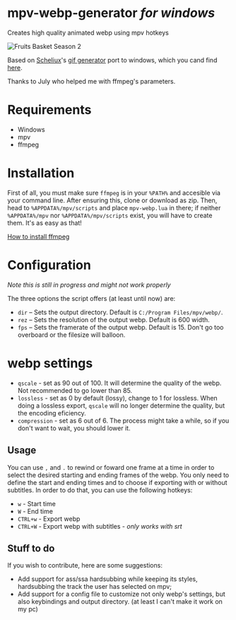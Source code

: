 # mpv-webp-generator *for windows*
Creates high quality animated webp using mpv hotkeys

![Fruits Basket Season 2](https://files.catbox.moe/rt0czz.webp)

Based on [Scheliux](https://github.com/Scheliux/)'s [gif generator](https://gist.github.com/Ruin0x11/8fae0a9341b41015935f76f913b28d2a) port to windows, which you cand find [here](https://github.com/Scheliux/mpv-gif-generator).

Thanks to July who helped me with ffmpeg's parameters.

# Requirements 
- Windows
- mpv
- ffmpeg

# Installation

First of all, you must make sure `ffmpeg` is in your `%PATH%` and accesible via your command line. After ensuring this, clone or download as zip. Then, head to `%APPDATA%/mpv/scripts` and place `mpv-webp.lua` in there; if neither `%APPDATA%/mpv` nor `%APPDATA%/mpv/scripts` exist, you will have to create them. It's as easy as that!

[How to install ffmpeg](https://www.wikihow.com/Install-FFmpeg-on-Windows)

# Configuration
*Note this is still in progress and might not work properly*

The three options the script offers (at least until now) are:

* `dir` – Sets the output directory. Default is `C:/Program Files/mpv/webp/`.
* `rez` – Sets the resolution of the output webp. Default is 600 width.
* `fps` – Sets the framerate of the output webp. Default is 15. Don't go too overboard or the filesize will balloon.

# webp settings
* `qscale` - set as 90 out of 100. It will determine the quality of the webp. Not recommended to go lower than 85. 
* `lossless` - set as 0 by default (lossy), change to 1 for lossless. When doing a lossless export, `qscale` will no longer determine the quality, but the encoding eficiency.
* `compression` - set as 6 out of 6. The process might take a while, so if you don't want to wait, you should lower it.

## Usage
You can use `,` and `.` to rewind or foward one frame at a time in order to select the desired starting and ending frames of the webp. You only need to define the start and ending times and to choose if exporting with or without subtitles. In order to do that, you can use the following hotkeys: 

* `w` - Start time
* `W` - End time
* `CTRL+w` - Export webp
* `CTRL+W` - Export webp with subtitles  - *only works with srt*

## Stuff to do
If you wish to contribute, here are some suggestions:

* Add support for ass/ssa hardsubbing while keeping its styles, hardsubbing the track the user has selected on mpv;
* Add support for a config file to customize not only webp's settings, but also keybindings and output directory. (at least I can't make it work on my pc)
